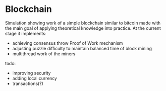 # Blockchain

Simulation showing work of a simple blockchain similar to bitcoin made with the main goal of applying theoretical knowledge into practice.
At the current stage it implements:
 - achieving consensus throw Proof of Work mechanism
 - adjusting puzzle difficulty to maintain balanced time of block mining
 - multithread work of the miners

todo:
- improving security
- adding local currency
- transactions(?)

